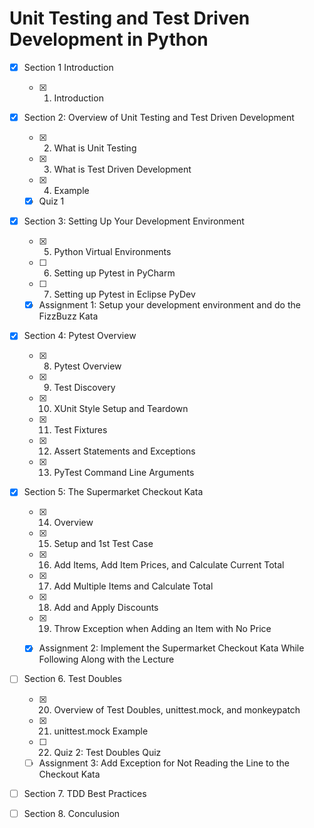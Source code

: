 # Unit Testing and Test Driven Development in Python

- [x] Section 1 Introduction
    - [x] 1. Introduction

- [X] Section 2: Overview of Unit Testing and Test Driven Development
    - [X] 2. What is Unit Testing
    - [X] 3. What is Test Driven Development
    - [X] 4. Example
    - [X] Quiz 1

- [X] Section 3: Setting Up Your Development Environment
    - [X] 5. Python Virtual Environments
    - [ ] 6. Setting up Pytest in PyCharm
    - [ ] 7. Setting up Pytest in Eclipse PyDev
    - [X] Assignment 1: Setup your development environment and do the FizzBuzz Kata

- [X] Section 4: Pytest Overview
    - [X] 8. Pytest Overview
    - [X] 9. Test Discovery
    - [X] 10. XUnit Style Setup and Teardown
    - [X] 11. Test Fixtures
    - [X] 12. Assert Statements and Exceptions
    - [X] 13. PyTest Command Line Arguments


- [X] Section 5: The Supermarket Checkout Kata
    - [X] 14. Overview
    - [X] 15. Setup and 1st Test Case
    - [X] 16. Add Items, Add Item Prices, and Calculate Current Total
    - [X] 17. Add Multiple Items and Calculate Total 
    - [X] 18. Add and Apply Discounts
    - [X] 19. Throw Exception when Adding an Item with No Price
    - [X] Assignment 2: Implement the Supermarket Checkout Kata While Following Along with the Lecture


- [ ] Section 6. Test Doubles
    - [X] 20. Overview of Test Doubles, unittest.mock, and monkeypatch
    - [X] 21. unittest.mock Example
    - [ ] 22. Quiz 2: Test Doubles Quiz
    - [ ] Assignment 3: Add Exception for Not Reading the Line to the Checkout Kata

- [ ] Section 7. TDD Best Practices

- [ ] Section 8. Conculusion

